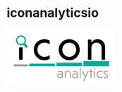 # iconanalyticsio
![alt text](https://github.com/pwatts-ia/iconanalyticsio/blob/main/images/logo.png?raw=true)
